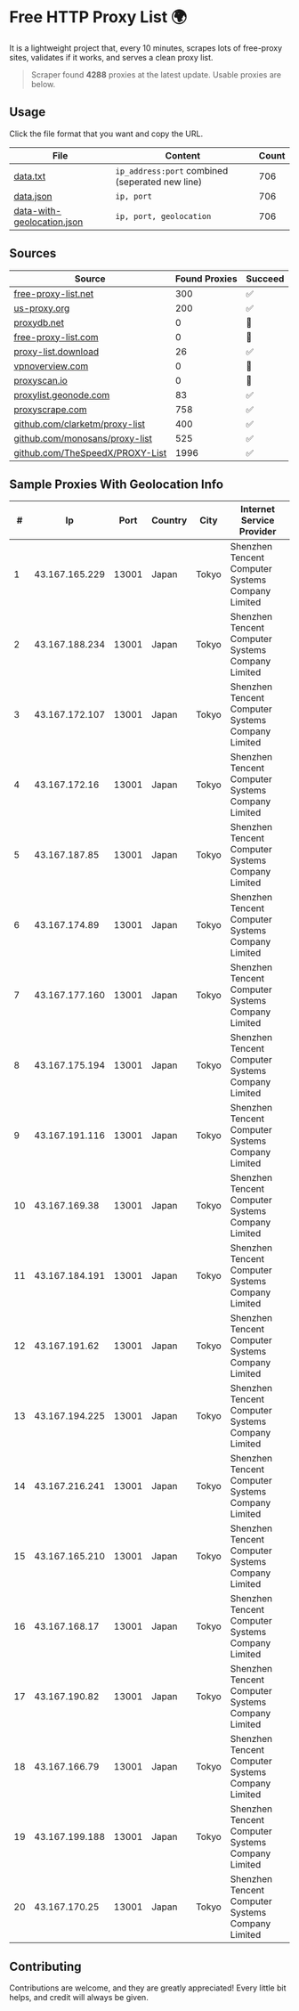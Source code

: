 
# Free HTTP Proxy List 🌍

It is a lightweight project that, every 10 minutes, scrapes lots of free-proxy sites, validates if it works, and serves a clean proxy list.


> Scraper found **4288** proxies at the latest update. Usable proxies are below.

## Usage

Click the file format that you want and copy the URL.


|File|Content|Count|
|----|-------|-----|
|[data.txt](https://raw.githubusercontent.com/themiralay/Proxy-List-World/master/data.txt)|`ip_address:port` combined (seperated new line)|706|
|[data.json](https://raw.githubusercontent.com/themiralay/Proxy-List-World/master/data.json)|`ip, port`|706|
|[data-with-geolocation.json](https://raw.githubusercontent.com/themiralay/Proxy-List-World/master/data-with-geolocation.json)|`ip, port, geolocation`|706|

## Sources

|Source|Found Proxies|Succeed|
|------|-------------|-------|
|[free-proxy-list.net](https://free-proxy-list.net)|300|✅|
|[us-proxy.org](https://www.us-proxy.org)|200|✅|
|[proxydb.net](http://proxydb.net)|0|🚫|
|[free-proxy-list.com](https://free-proxy-list.com/?page=&port=&type%5B%5D=http&type%5B%5D=https&up_time=0&search=Search)|0|🚫|
|[proxy-list.download](https://www.proxy-list.download/HTTP)|26|✅|
|[vpnoverview.com](https://vpnoverview.com/privacy/anonymous-browsing/free-proxy-servers)|0|🚫|
|[proxyscan.io](https://www.proxyscan.io)|0|🚫|
|[proxylist.geonode.com](https://proxylist.geonode.com/api/proxy-list?limit=300&page=1&sort_by=lastChecked&sort_type=desc&protocols=http,https)|83|✅|
|[proxyscrape.com](https://api.proxyscrape.com/v2/?request=displayproxies&protocol=http&timeout=10000&country=all&ssl=all&anonymity=all)|758|✅|
|[github.com/clarketm/proxy-list](https://raw.githubusercontent.com/clarketm/proxy-list/master/proxy-list-raw.txt)|400|✅|
|[github.com/monosans/proxy-list](https://raw.githubusercontent.com/monosans/proxy-list/main/proxies/http.txt)|525|✅|
|[github.com/TheSpeedX/PROXY-List](https://raw.githubusercontent.com/TheSpeedX/PROXY-List/master/http.txt)|1996|✅|


## Sample Proxies With Geolocation Info

|#|Ip|Port|Country|City|Internet Service Provider|
|-|--|----|-------|----|-------------------------|
|1|43.167.165.229|13001|Japan|Tokyo|Shenzhen Tencent Computer Systems Company Limited|
|2|43.167.188.234|13001|Japan|Tokyo|Shenzhen Tencent Computer Systems Company Limited|
|3|43.167.172.107|13001|Japan|Tokyo|Shenzhen Tencent Computer Systems Company Limited|
|4|43.167.172.16|13001|Japan|Tokyo|Shenzhen Tencent Computer Systems Company Limited|
|5|43.167.187.85|13001|Japan|Tokyo|Shenzhen Tencent Computer Systems Company Limited|
|6|43.167.174.89|13001|Japan|Tokyo|Shenzhen Tencent Computer Systems Company Limited|
|7|43.167.177.160|13001|Japan|Tokyo|Shenzhen Tencent Computer Systems Company Limited|
|8|43.167.175.194|13001|Japan|Tokyo|Shenzhen Tencent Computer Systems Company Limited|
|9|43.167.191.116|13001|Japan|Tokyo|Shenzhen Tencent Computer Systems Company Limited|
|10|43.167.169.38|13001|Japan|Tokyo|Shenzhen Tencent Computer Systems Company Limited|
|11|43.167.184.191|13001|Japan|Tokyo|Shenzhen Tencent Computer Systems Company Limited|
|12|43.167.191.62|13001|Japan|Tokyo|Shenzhen Tencent Computer Systems Company Limited|
|13|43.167.194.225|13001|Japan|Tokyo|Shenzhen Tencent Computer Systems Company Limited|
|14|43.167.216.241|13001|Japan|Tokyo|Shenzhen Tencent Computer Systems Company Limited|
|15|43.167.165.210|13001|Japan|Tokyo|Shenzhen Tencent Computer Systems Company Limited|
|16|43.167.168.17|13001|Japan|Tokyo|Shenzhen Tencent Computer Systems Company Limited|
|17|43.167.190.82|13001|Japan|Tokyo|Shenzhen Tencent Computer Systems Company Limited|
|18|43.167.166.79|13001|Japan|Tokyo|Shenzhen Tencent Computer Systems Company Limited|
|19|43.167.199.188|13001|Japan|Tokyo|Shenzhen Tencent Computer Systems Company Limited|
|20|43.167.170.25|13001|Japan|Tokyo|Shenzhen Tencent Computer Systems Company Limited|



## Contributing

Contributions are welcome, and they are greatly appreciated! Every
little bit helps, and credit will always be given.

